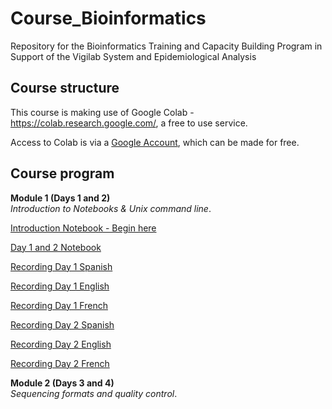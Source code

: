 # Course_Bioinformatics
Repository for the Bioinformatics Training and Capacity Building Program in Support of the Vigilab System and Epidemiological Analysis

## Course structure 
This course is making use of Google Colab - https://colab.research.google.com/, a free to use service.

Access to Colab is via a [Google Account](https://www.google.com/account/about/), which can be made for free.
## Course program

**Module 1 (Days 1 and 2)**   
*Introduction to Notebooks & Unix command line*.

<!--- [Introduction Day 1](Presentations/Introduction_Week_Day_Plan_Day1.pdf) --->     

[Introduction Notebook - Begin here](Modules/introduction_notebook_example.md) 

[Day 1 and 2 Notebook](Modules/Module_1_readme.md) 

[Recording Day 1 Spanish](https://estudusfqedu-my.sharepoint.com/:v:/g/personal/amafla_usfq_edu_ec/ES85EpVvMNBMrpvb3-8mhDYBQDZK9dXgnon8xBoxdYB4mQ)

[Recording Day 1 English](https://estudusfqedu-my.sharepoint.com/:v:/g/personal/amafla_usfq_edu_ec/ETwvJxdnJo1EuTEssD01TgYBeP_5Tt7yHWk8l8YAaBCPxA)

[Recording Day 1 French](https://estudusfqedu-my.sharepoint.com/:v:/g/personal/amafla_usfq_edu_ec/EZVkgYRzNcBDsXpJJaCLi4sB_SABwvIKMkbuB1XU18TNkQ)

[Recording Day 2 Spanish](https://estudusfqedu-my.sharepoint.com/:v:/g/personal/amafla_usfq_edu_ec/EWZjZjNcV55Ji8BSVYQz7X0BGDO-JOyqlUd8n0_2iqGGwQ)

[Recording Day 2 English](https://estudusfqedu-my.sharepoint.com/:v:/g/personal/amafla_usfq_edu_ec/ER8Hxcz7lvxBqrjb9tyXjooBJC5vnZnPh8oxd1fXgO81vg)

[Recording Day 2 French](https://estudusfqedu-my.sharepoint.com/:v:/g/personal/amafla_usfq_edu_ec/EX_8f7kF3LpGvHZ6o9T3B2cBUnuRiO4lYTYytIffK67TQg)

**Module 2 (Days 3 and 4)**   
*Sequencing formats and quality control*.

